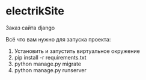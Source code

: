 # electrikSite
Заказ сайта django

Всё что вам нужно для запуска проекта:

1. Установить и запустить виртуальное окружение
2. pip install -r requirements.txt
3. python manage.py migrate
4. python manage.py runserver

